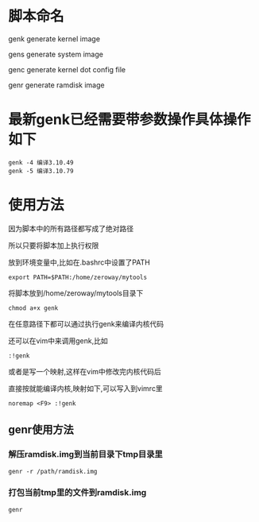 # 脚本命名

genk generate kernel image

gens generate system image

genc generate kernel dot config file

genr generate ramdisk image

# 最新genk已经需要带参数操作具体操作如下

	genk -4 编译3.10.49
	genk -5 编译3.10.79

# 使用方法

因为脚本中的所有路径都写成了绝对路径

所以只要将脚本加上执行权限

放到环境变量中,比如在.bashrc中设置了PATH

	export PATH=$PATH:/home/zeroway/mytools

将脚本放到/home/zeroway/mytools目录下

	chmod a+x genk

在任意路径下都可以通过执行genk来编译内核代码

还可以在vim中来调用genk,比如

	:!genk

或者是写一个映射,这样在vim中修改完内核代码后

直接按<F9>就能编译内核,映射如下,可以写入到vimrc里

	noremap <F9> :!genk

## genr使用方法

### 解压ramdisk.img到当前目录下tmp目录里

	genr -r /path/ramdisk.img

### 打包当前tmp里的文件到ramdisk.img

	genr
